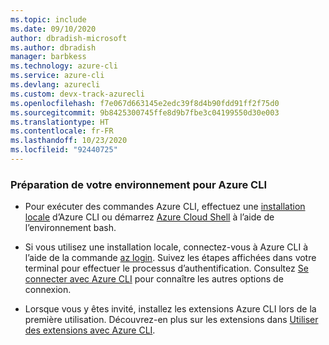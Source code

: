 ```yaml
---
ms.topic: include
ms.date: 09/10/2020
author: dbradish-microsoft
ms.author: dbradish
manager: barbkess
ms.technology: azure-cli
ms.service: azure-cli
ms.devlang: azurecli
ms.custom: devx-track-azurecli
ms.openlocfilehash: f7e067d663145e2edc39f8d4b90fdd91ff2f75d0
ms.sourcegitcommit: 9b8425300745ffe8d9b7fbe3c04199550d30e003
ms.translationtype: HT
ms.contentlocale: fr-FR
ms.lasthandoff: 10/23/2020
ms.locfileid: "92440725"
---
```

### <a name="prepare-your-environment-for-the-azure-cli"></a>Préparation de votre environnement pour Azure CLI

- Pour exécuter des commandes Azure CLI, effectuez une [installation locale](/cli/azure/install-azure-cli) d’Azure CLI ou démarrez [Azure Cloud Shell](/azure/cloud-shell/quickstart) à l’aide de l’environnement bash.

- Si vous utilisez une installation locale, connectez-vous à Azure CLI à l’aide de la commande [az login](/cli/azure/reference-index#az-login).  Suivez les étapes affichées dans votre terminal pour effectuer le processus d’authentification.  Consultez [Se connecter avec Azure CLI](/cli/azure/authenticate-azure-cli) pour connaître les autres options de connexion.
- Lorsque vous y êtes invité, installez les extensions Azure CLI lors de la première utilisation.  Découvrez-en plus sur les extensions dans [Utiliser des extensions avec Azure CLI](/cli/azure/azure-cli-extensions-overview).
